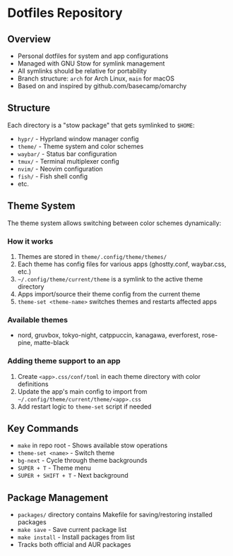 # Dotfiles Repository

## Overview
- Personal dotfiles for system and app configurations
- Managed with GNU Stow for symlink management
- All symlinks should be relative for portability
- Branch structure: `arch` for Arch Linux, `main` for macOS
- Based on and inspired by github.com/basecamp/omarchy

## Structure
Each directory is a "stow package" that gets symlinked to `$HOME`:
- `hypr/` - Hyprland window manager config
- `theme/` - Theme system and color schemes
- `waybar/` - Status bar configuration
- `tmux/` - Terminal multiplexer config
- `nvim/` - Neovim configuration
- `fish/` - Fish shell config
- etc.

## Theme System
The theme system allows switching between color schemes dynamically:

### How it works
1. Themes are stored in `theme/.config/theme/themes/`
2. Each theme has config files for various apps (ghostty.conf, waybar.css, etc.)
3. `~/.config/theme/current/theme` is a symlink to the active theme directory
4. Apps import/source their theme config from the current theme
5. `theme-set <theme-name>` switches themes and restarts affected apps

### Available themes
- nord, gruvbox, tokyo-night, catppuccin, kanagawa, everforest, rose-pine, matte-black

### Adding theme support to an app
1. Create `<app>.css/conf/toml` in each theme directory with color definitions
2. Update the app's main config to import from `~/.config/theme/current/theme/<app>.css`
3. Add restart logic to `theme-set` script if needed

## Key Commands
- `make` in repo root - Shows available stow operations
- `theme-set <name>` - Switch theme
- `bg-next` - Cycle through theme backgrounds
- `SUPER + T` - Theme menu
- `SUPER + SHIFT + T` - Next background

## Package Management
- `packages/` directory contains Makefile for saving/restoring installed packages
- `make save` - Save current package list
- `make install` - Install packages from list
- Tracks both official and AUR packages
